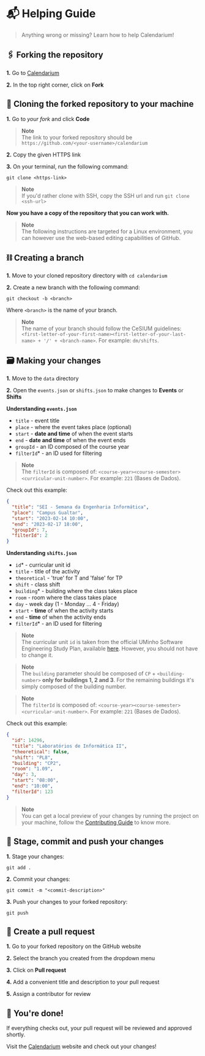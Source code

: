 # 📬 Helping Guide

> Anything wrong or missing? Learn how to help Calendarium!

## 🖇️ Forking the repository

**1.** Go to [Calendarium](https://github.com/cesium/calendarium)

**2.** In the top right corner, click on **Fork**

## 🔗 Cloning the forked repository to your machine

**1.** Go to _your fork_ and click **Code**

> **Note**  
> The link to your forked repository should be `https://github.com/<your-username>/calendarium`

**2.** Copy the given HTTPS link

**3.** On your terminal, run the following command:

```
git clone <https-link>
```

> **Note**  
> If you'd rather clone with SSH, copy the SSH url and run `git clone <ssh-url>`

**Now you have a copy of the repository that you can work with.**

> **Note**  
> The following instructions are targeted for a Linux environment, you can however use the web-based editing capabilities of GitHub.

## ⛓️ Creating a branch

**1.** Move to your cloned repository directory with `cd calendarium`

**2.** Create a new branch with the following command:

```
git checkout -b <branch>
```

Where `<branch>` is the name of your branch.

> **Note**  
> The name of your branch should follow the CeSIUM guidelines: `<first-letter-of-your-first-name><first-letter-of-your-last-name> + '/' + <branch-name>`.
> For example: `dm/shifts`.

## 🗃️ Making your changes

**1.** Move to the `data` directory

**2.** Open the `events.json` or `shifts.json` to make changes to **Events** or **Shifts**

**Understanding `events.json`**

- `title` - event title
- `place` - where the event takes place (optional)
- `start` - **date and time** of when the event starts
- `end` - **date and time** of when the event ends
- `groupId` - an ID composed of the course year
- `filterId`\* - an ID used for filtering

> **Note**  
> The `filterId` is composed of: `<course-year><course-semester><curricular-unit-number>`.
> For example: `221` (Bases de Dados).

Check out this example:

```json
{
  "title": "SEI - Semana da Engenharia Informática",
  "place": "Campus Gualtar",
  "start": "2023-02-14 10:00",
  "end": "2023-02-17 18:00",
  "groupId": 7,
  "filterId": 2
}
```

**Understanding `shifts.json`**

- `id`\* - curricular unit id
- `title` - title of the activity
- `theoretical` - 'true' for T and 'false' for TP
- `shift` - class shift
- `building`\* - building where the class takes place
- `room` - room where the class takes place
- `day` - week day (1 - Monday ... 4 - Friday)
- `start` - **time** of when the activity starts
- `end` - **time** of when the activity ends
- `filterId`\* - an ID used for filtering

> **Note**  
> The curricular unit `id` is taken from the official UMinho Software Engineering Study Plan, available [here](https://www.uminho.pt/PT/ensino/oferta-educativa/_layouts/15/UMinho.PortalUM.UI/Pages/CatalogoCursoDetail.aspx?itemId=4346&catId=13). However, you should not have to change it.

> **Note**  
> The `building` parameter should be composed of `CP` + `<building-number>` **only for buildings 1, 2 and 3**. For the remaining buildings it's simply composed of the building number.

> **Note**  
> The `filterId` is composed of: `<course-year><course-semester><curricular-unit-number>`.
> For example: `221` (Bases de Dados).

Check out this example:

```json
{
  "id": 14296,
  "title": "Laboratórios de Informática II",
  "theoretical": false,
  "shift": "PL8",
  "building": "CP2",
  "room": "1.09",
  "day": 3,
  "start": "08:00",
  "end": "10:00",
  "filterId": 123
}
```

> **Note**  
> You can get a local preview of your changes by running the project on your machine, follow the [Contributing Guide](CONTRIBUTING.md) to know more.

## 🛫 Stage, commit and push your changes

**1.** Stage your changes:

```
git add .
```

**2.** Commit your changes:

```
git commit -m "<commit-description>"
```

**3.** Push your changes to your forked repository:

```
git push
```

## 🚀 Create a pull request

**1.** Go to your forked repository on the GitHub website

**2.** Select the branch you created from the dropdown menu

**3.** Click on **Pull request**

**4.** Add a convenient title and description to your pull request

**5.** Assign a contributor for review

## 🎉 You're done!

If everything checks out, your pull request will be reviewed and approved shortly.

Visit the [Calendarium](https://calendario.cesium.di.uminho.pt/) website and check out your changes!

